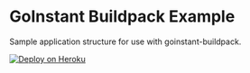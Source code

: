 # GoInstant Buildpack Example

Sample application structure for use with goinstant-buildpack.

[![Deploy on Heroku](https://s3.amazonaws.com/f.cl.ly/items/12030r0c0J3z123k442i/deploy-button.png)](https://clone.herokuapp.com)

